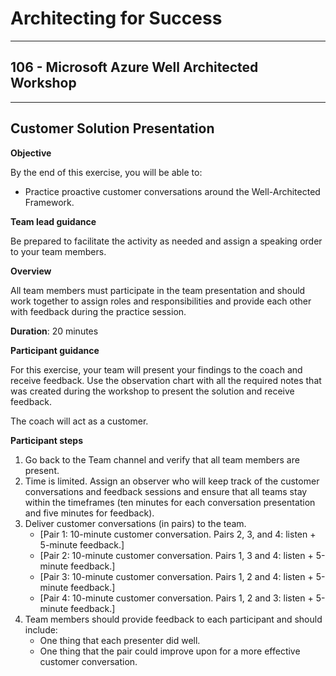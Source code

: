 # Architecting for Success

---

## 106 - Microsoft Azure Well Architected Workshop

---

## Customer Solution Presentation

**Objective**

By the end of this exercise, you will be able to:
* Practice proactive customer conversations around the Well-Architected Framework.

**Team lead guidance**

Be prepared to facilitate the activity as needed and assign a speaking order to your team members.

**Overview**

All team members must participate in the team presentation and should work together to assign roles and responsibilities and provide each other with feedback during the practice session.

**Duration**: 20 minutes

**Participant guidance**

For this exercise, your team will present your findings to the coach and receive feedback. Use the observation chart with all the required notes that was created during the workshop to present the solution and receive feedback.

The coach will act as a customer.

**Participant steps**

1. Go back to the Team channel and verify that all team members are present.
2. Time is limited. Assign an observer who will keep track of the customer conversations and feedback sessions and ensure that all teams stay within the timeframes (ten minutes for each conversation presentation and five minutes for feedback).
3. Deliver customer conversations (in pairs) to the team.
   * [Pair 1: 10-minute customer conversation. Pairs 2, 3, and 4: listen + 5-minute feedback.]  
   * [Pair 2: 10-minute customer conversation. Pairs 1, 3 and 4: listen + 5-minute feedback.]  
   * [Pair 3: 10-minute customer conversation. Pairs 1, 2 and 4: listen + 5-minute feedback.]  
   * [Pair 4: 10-minute customer conversation. Pairs 1, 2 and 3: listen + 5-minute feedback.]
4. Team members should provide feedback to each participant and should include:
   * One thing that each presenter did well.
   * One thing that the pair could improve upon for a more effective customer conversation.
